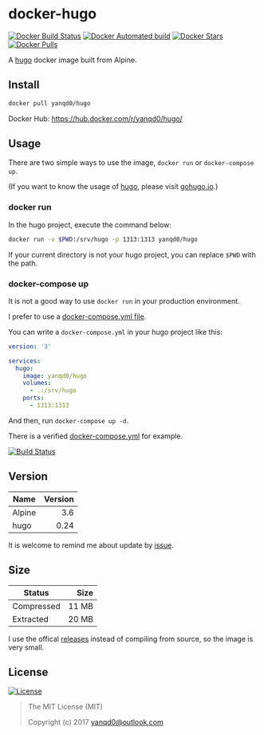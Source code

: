 # docker-hugo

[![Docker Build Status](https://img.shields.io/docker/build/yanqd0/hugo.svg)](https://hub.docker.com/r/yanqd0/hugo/builds/)
[![Docker Automated build](https://img.shields.io/docker/automated/yanqd0/hugo.svg)](https://hub.docker.com/r/yanqd0/hugo/builds/)
[![Docker Stars](https://img.shields.io/docker/stars/yanqd0/hugo.svg)](https://hub.docker.com/r/yanqd0/hugo/)
[![Docker Pulls](https://img.shields.io/docker/pulls/yanqd0/hugo.svg)](https://hub.docker.com/r/yanqd0/hugo/)

A [hugo] docker image built from Alpine.

[hugo]:https://github.com/gohugoio/hugo/

## Install

```sh
docker pull yanqd0/hugo
```

Docker Hub: <https://hub.docker.com/r/yanqd0/hugo/>

## Usage

There are two simple ways to use the image, `docker run` or `docker-compose up`.

(If you want to know the usage of [hugo], please visit [gohugo.io].)

[gohugo.io]:http://gohugo.io/

### docker run

In the hugo project, execute the command below:

```sh
docker run -v $PWD:/srv/hugo -p 1313:1313 yanqd0/hugo
```

If your current directory is not your hugo project, you can replace `$PWD` with the path.

### docker-compose up

It is not a good way to use `docker run` in your production environment.

I prefer to use a [docker-compose.yml file].

You can write a `docker-compose.yml` in your hugo project like this:

```yaml
version: '3'

services:
  hugo:
    image: yanqd0/hugo
    volumes:
      - .:/srv/hugo
    ports:
      - 1313:1313
```

And then, run `docker-compose up -d`.

There is a verified [docker-compose.yml] for example.

[![Build Status](https://travis-ci.org/yanqd0/docker-hugo.svg?branch=master)](https://travis-ci.org/yanqd0/docker-hugo)

[docker-compose.yml file]:https://docs.docker.com/compose/compose-file/
[docker-compose.yml]:https://github.com/yanqd0/docker-hugo/blob/master/docker-compose.yml

## Version

| Name   | Version |
| ----   | ------: |
| Alpine | 3.6     |
| hugo   | 0.24    |

It is welcome to remind me about update by [issue].

[issue]:https://github.com/yanqd0/docker-hugo/issues/new

## Size

| Status     | Size  |
| ------     | ---:  |
| Compressed | 11 MB |
| Extracted  | 20 MB |

I use the offical [releases] instead of compiling from source, so the image is very small.

[releases]:https://github.com/gohugoio/hugo/releases

## License

[![License](https://img.shields.io/github/license/yanqd0/docker-hugo.svg)](https://github.com/yanqd0/docker-hugo/blob/master/LICENSE)

> The MIT License (MIT)
>
> Copyright (c) 2017 yanqd0@outlook.com
